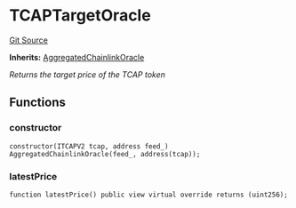 # TCAPTargetOracle
[Git Source](https://github.com/cryptexfinance/tcapv2.0/blob/d197f8ef7c2bfcdd8eeb0e4fc546c998a12a18f4/src/oracle/TCAPTargetOracle.sol)

**Inherits:**
[AggregatedChainlinkOracle](/src/oracle/AggregatedChainlinkOracle.sol/contract.AggregatedChainlinkOracle.md)

*Returns the target price of the TCAP token*


## Functions
### constructor


```solidity
constructor(ITCAPV2 tcap, address feed_) AggregatedChainlinkOracle(feed_, address(tcap));
```

### latestPrice


```solidity
function latestPrice() public view virtual override returns (uint256);
```

